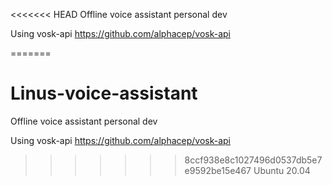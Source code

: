 <<<<<<< HEAD
Offline voice assistant personal dev

Using vosk-api https://github.com/alphacep/vosk-api 

=======
# Linus-voice-assistant
Offline voice assistant personal dev

Using  vosk-api https://github.com/alphacep/vosk-api
>>>>>>> 8ccf938e8c1027496d0537db5e7e9592be15e467
Ubuntu 20.04
